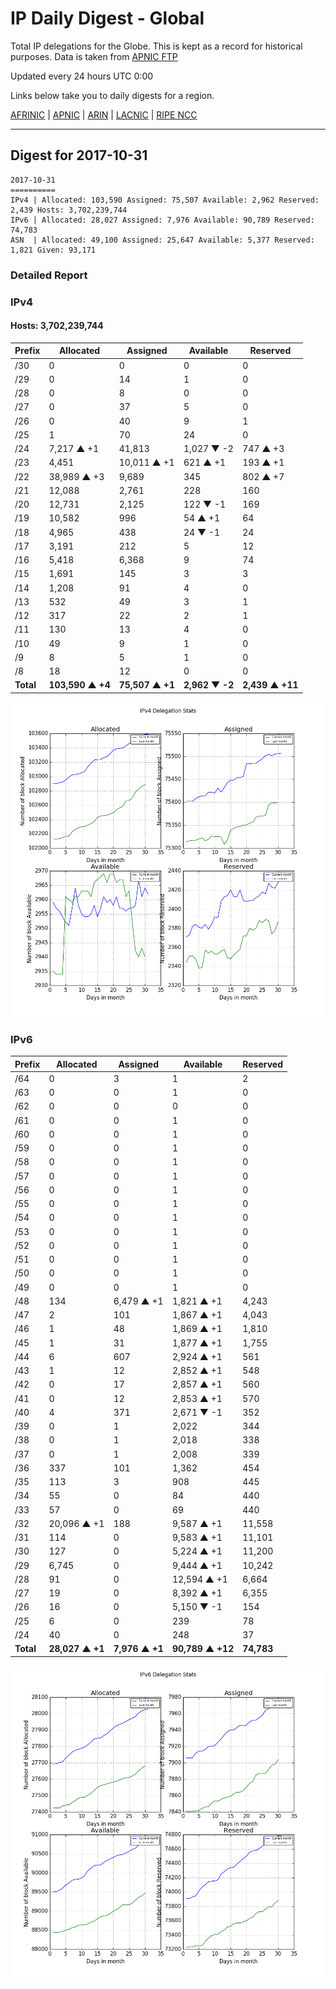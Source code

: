 # IP Daily Digest - Global

Total IP delegations for the Globe. This is kept as a record for historical purposes. Data is taken from [APNIC FTP](https://ftp.apnic.net/)

Updated every 24 hours UTC 0:00

Links below take you to daily digests for a region.

[AFRINIC](./archives/AFRINIC/) | [APNIC](./archives/APNIC/) | [ARIN](./archives/ARIN/) | [LACNIC](./archives/LACNIC/) | [RIPE NCC](./archives/RIPE_NCC/)

---

## Digest for 2017-10-31
```
2017-10-31
==========
IPv4 | Allocated: 103,590 Assigned: 75,507 Available: 2,962 Reserved: 2,439 Hosts: 3,702,239,744
IPv6 | Allocated: 28,027 Assigned: 7,976 Available: 90,789 Reserved: 74,783
ASN  | Allocated: 49,100 Assigned: 25,647 Available: 5,377 Reserved: 1,821 Given: 93,171
```

### Detailed Report

### IPv4

#### Hosts: **3,702,239,744**

| Prefix | Allocated | Assigned | Available | Reserved |
| ----- | ----- | ----- | ----- | ----- |
| /30 | 0 | 0 | 0 | 0 |
| /29 | 0 | 14 | 1 | 0 |
| /28 | 0 | 8 | 0 | 0 |
| /27 | 0 | 37 | 5 | 0 |
| /26 | 0 | 40 | 9 | 1 |
| /25 | 1 | 70 | 24 | 0 |
| /24 | 7,217 ▲ +1 | 41,813 | 1,027 ▼ -2 | 747 ▲ +3 |
| /23 | 4,451 | 10,011 ▲ +1 | 621 ▲ +1 | 193 ▲ +1 |
| /22 | 38,989 ▲ +3 | 9,689 | 345 | 802 ▲ +7 |
| /21 | 12,088 | 2,761 | 228 | 160 |
| /20 | 12,731 | 2,125 | 122 ▼ -1 | 169 |
| /19 | 10,582 | 996 | 54 ▲ +1 | 64 |
| /18 | 4,965 | 438 | 24 ▼ -1 | 24 |
| /17 | 3,191 | 212 | 5 | 12 |
| /16 | 5,418 | 6,368 | 9 | 74 |
| /15 | 1,691 | 145 | 3 | 3 |
| /14 | 1,208 | 91 | 4 | 0 |
| /13 | 532 | 49 | 3 | 1 |
| /12 | 317 | 22 | 2 | 1 |
| /11 | 130 | 13 | 4 | 0 |
| /10 | 49 | 9 | 1 | 0 |
| /9 | 8 | 5 | 1 | 0 |
| /8 | 18 | 12 | 0 | 0 |
| **Total** | **103,590 ▲ +4** | **75,507 ▲ +1** | **2,962 ▼ -2** | **2,439 ▲ +11** |

![ipv4-stats](ipv4-figure.png)

### IPv6

| Prefix | Allocated | Assigned | Available | Reserved |
| ----- | ----- | ----- | ----- | ----- |
| /64 | 0 | 3 | 1 | 2 |
| /63 | 0 | 0 | 1 | 0 |
| /62 | 0 | 0 | 0 | 0 |
| /61 | 0 | 0 | 1 | 0 |
| /60 | 0 | 0 | 1 | 0 |
| /59 | 0 | 0 | 1 | 0 |
| /58 | 0 | 0 | 1 | 0 |
| /57 | 0 | 0 | 1 | 0 |
| /56 | 0 | 0 | 1 | 0 |
| /55 | 0 | 0 | 1 | 0 |
| /54 | 0 | 0 | 1 | 0 |
| /53 | 0 | 0 | 1 | 0 |
| /52 | 0 | 0 | 1 | 0 |
| /51 | 0 | 0 | 1 | 0 |
| /50 | 0 | 0 | 1 | 0 |
| /49 | 0 | 0 | 1 | 0 |
| /48 | 134 | 6,479 ▲ +1 | 1,821 ▲ +1 | 4,243 |
| /47 | 2 | 101 | 1,867 ▲ +1 | 4,043 |
| /46 | 1 | 48 | 1,869 ▲ +1 | 1,810 |
| /45 | 1 | 31 | 1,877 ▲ +1 | 1,755 |
| /44 | 6 | 607 | 2,924 ▲ +1 | 561 |
| /43 | 1 | 12 | 2,852 ▲ +1 | 548 |
| /42 | 0 | 17 | 2,857 ▲ +1 | 560 |
| /41 | 0 | 12 | 2,853 ▲ +1 | 570 |
| /40 | 4 | 371 | 2,671 ▼ -1 | 352 |
| /39 | 0 | 1 | 2,022 | 344 |
| /38 | 0 | 1 | 2,018 | 338 |
| /37 | 0 | 1 | 2,008 | 339 |
| /36 | 337 | 101 | 1,362 | 454 |
| /35 | 113 | 3 | 908 | 445 |
| /34 | 55 | 0 | 84 | 440 |
| /33 | 57 | 0 | 69 | 440 |
| /32 | 20,096 ▲ +1 | 188 | 9,587 ▲ +1 | 11,558 |
| /31 | 114 | 0 | 9,583 ▲ +1 | 11,101 |
| /30 | 127 | 0 | 5,224 ▲ +1 | 11,200 |
| /29 | 6,745 | 0 | 9,444 ▲ +1 | 10,242 |
| /28 | 91 | 0 | 12,594 ▲ +1 | 6,664 |
| /27 | 19 | 0 | 8,392 ▲ +1 | 6,355 |
| /26 | 16 | 0 | 5,150 ▼ -1 | 154 |
| /25 | 6 | 0 | 239 | 78 |
| /24 | 40 | 0 | 248 | 37 |
| **Total** | **28,027 ▲ +1** | **7,976 ▲ +1** | **90,789 ▲ +12** | **74,783** |

![ipv6-stats](ipv6-figure.png)